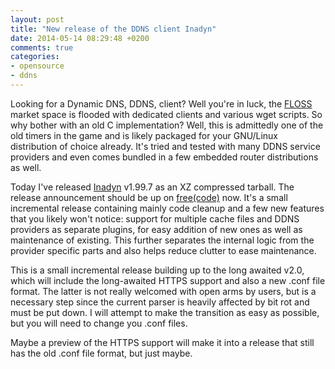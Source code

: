 ```yaml
---
layout: post
title: "New release of the DDNS client Inadyn"
date: 2014-05-14 08:29:48 +0200
comments: true
categories: 
- opensource
- ddns
---
```


Looking for a Dynamic DNS, DDNS, client?  Well you're in luck, the
[FLOSS][1] market space is flooded with dedicated clients and various
wget scripts.  So why bother with an old C implementation?  Well, this
is admittedly one of the old timers in the game and is likely packaged
for your GNU/Linux distribution of choice already.  It's tried and
tested with many DDNS service providers and even comes bundled in a
few embedded router distributions as well.

Today I've released [Inadyn](/inadyn.html) v1.99.7 as an XZ compressed
tarball.  The release announcement should be up on [free(code)][2]
now.  It's a small incremental release containing mainly code cleanup
and a few new features that you likely won't notice: support for
multiple cache files and DDNS providers as separate plugins, for easy
addition of new ones as well as maintenance of existing.  This further
separates the internal logic from the provider specific parts and also
helps reduce clutter to ease maintenance.

This is a small incremental release building up to the long awaited
v2.0, which will include the long-awaited HTTPS support and also a new
.conf file format.  The latter is not really welcomed with open arms
by users, but is a necessary step since the current parser is heavily
affected by bit rot and must be put down.  I will attempt to make the
transition as easy as possible, but you will need to change you .conf
files.

Maybe a preview of the HTTPS support will make it into a release that
still has the old .conf file format, but just maybe.

[1]: http://en.wikipedia.org/wiki/Alternative_terms_for_free_software "FLOSS"
[2]: https://freecode.com/projects/inadyn

